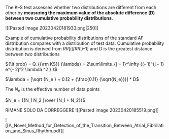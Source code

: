 The K–S test assesses whether two distributions are different from each other by **measuring the maximum value of the absolute difference (D) between two cumulative probability distributions**.


![[Pasted image 20230420181933.png|250]]

Example of cumulative probability distributions of the standard AF distribution compares with a distribution of test data. 
Cumulative probability distribution is derived from $RR[i]/RR[i–1]$ and D is the greatest distance between two distributions

${\it prob} = Q_{{\rm KS}} (\lambda) = 2\sum\limits_{j = 1}^\infty {(- 1)^{j - 1} e^{- 2j^2 \lambda ^2 } }$

$\lambda = [\sqrt {N_e } + 0.12 + {\frac{0.11} {\sqrt{N_e}}}] * D$

The $N_e$ is the effective number of data points

$N_e = {{N_1 N_2 }\over {N_1 + N_2}}$

RIMANE SOLO DA CORREGGERE
![[Pasted image 20230420185519.png]]


![[A_Novel_Method_for_Detection_of_the_Transition_Between_Atrial_Fibrillation_and_Sinus_Rhythm.pdf]]